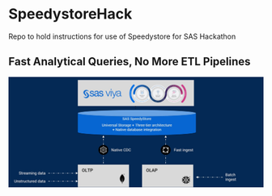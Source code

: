 # SpeedystoreHack
Repo to hold instructions for use of Speedystore for SAS Hackathon


## Fast Analytical Queries, No More ETL Pipelines
![Overview](images/conceptual%20architecture.jpg)


